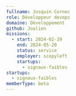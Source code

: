 ```yaml
---
fullname: Josquin Cornec
role: Développeur devops
domaine: Développement
github: Joalien
missions:
  - start: 2024-02-19
    end: 2024-05-20
    status: service
    employer: scopyleft
    startups:
      - signaux-faibles
startups:
  - signaux-faibles
memberType: beta
---
```

